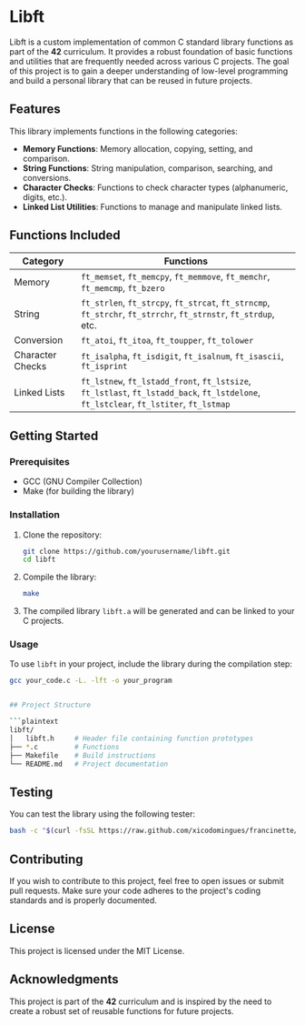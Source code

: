 # Libft

Libft is a custom implementation of common C standard library functions as part of the **42** curriculum. It provides a robust foundation of basic functions and utilities that are frequently needed across various C projects. The goal of this project is to gain a deeper understanding of low-level programming and build a personal library that can be reused in future projects.

## Features

This library implements functions in the following categories:

- **Memory Functions**: Memory allocation, copying, setting, and comparison.
- **String Functions**: String manipulation, comparison, searching, and conversions.
- **Character Checks**: Functions to check character types (alphanumeric, digits, etc.).
- **Linked List Utilities**: Functions to manage and manipulate linked lists.

## Functions Included

| Category | Functions |
|----------|-----------|
| Memory   | `ft_memset`, `ft_memcpy`, `ft_memmove`, `ft_memchr`, `ft_memcmp`, `ft_bzero` |
| String   | `ft_strlen`, `ft_strcpy`, `ft_strcat`, `ft_strncmp`, `ft_strchr`, `ft_strrchr`, `ft_strnstr`, `ft_strdup`, etc. |
| Conversion | `ft_atoi`, `ft_itoa`, `ft_toupper`, `ft_tolower` |
| Character Checks | `ft_isalpha`, `ft_isdigit`, `ft_isalnum`, `ft_isascii`, `ft_isprint` |
| Linked Lists | `ft_lstnew`, `ft_lstadd_front`, `ft_lstsize`, `ft_lstlast`, `ft_lstadd_back`, `ft_lstdelone`, `ft_lstclear`, `ft_lstiter`, `ft_lstmap` |

## Getting Started

### Prerequisites

- GCC (GNU Compiler Collection)
- Make (for building the library)

### Installation

1. Clone the repository:
    ```bash
    git clone https://github.com/yourusername/libft.git
    cd libft
    ```

2. Compile the library:
    ```bash
    make
    ```

3. The compiled library `libft.a` will be generated and can be linked to your C projects.

### Usage

To use `libft` in your project, include the library during the compilation step:

```bash
gcc your_code.c -L. -lft -o your_program


## Project Structure

```plaintext
libft/
│   libft.h     # Header file containing function prototypes
├── *.c         # Functions
├── Makefile    # Build instructions
└── README.md   # Project documentation
```

## Testing

You can test the library using the following tester:

```bash
bash -c "$(curl -fsSL https://raw.github.com/xicodomingues/francinette/master/bin/install.sh)"
```

## Contributing

If you wish to contribute to this project, feel free to open issues or submit pull requests. Make sure your code adheres to the project's coding standards and is properly documented.

## License

This project is licensed under the MIT License.

## Acknowledgments

This project is part of the **42** curriculum and is inspired by the need to create a robust set of reusable functions for future projects.
